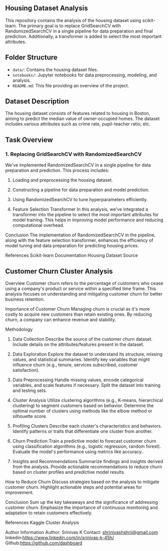 ## Housing Dataset Analysis

This repository contains the analysis of the housing dataset using scikit-learn. The primary goal is to replace GridSearchCV with RandomizedSearchCV in a single pipeline for data preparation and final prediction. Additionally, a transformer is added to select the most important attributes.

## Folder Structure

- `data/`: Contains the housing dataset files.
- `notebooks/`: Jupyter notebooks for data preprocessing, modeling, and analysis.
- `README.md`: This file providing an overview of the project.

## Dataset Description

The housing dataset consists of features related to housing in Boston, aiming to predict the median value of owner-occupied homes. The dataset includes various attributes such as crime rate, pupil-teacher ratio, etc.

## Task Overview

### 1. Replacing GridSearchCV with RandomizedSearchCV

We've implemented RandomizedSearchCV in a single pipeline for data preparation and prediction. This process includes:

1. Loading and preprocessing the housing dataset.
2. Constructing a pipeline for data preparation and model prediction.
3. Using RandomizedSearchCV to tune hyperparameters efficiently.

2. Feature Selection Transformer
In this analysis, we've integrated a transformer into the pipeline to select the most important attributes for model training. This helps in improving model performance and reducing computational overhead.

Conclusion
The implementation of RandomizedSearchCV in the pipeline, along with the feature selection transformer, enhances the efficiency of model tuning and data preparation for predicting housing prices.

References
Scikit-learn Documentation
Housing Dataset Source


## Customer Churn Cluster Analysis
Overview
Customer churn refers to the percentage of customers who cease using a company's product or service within a specified time frame. This analysis focuses on understanding and mitigating customer churn for better business retention.

Importance of Customer Churn
Managing churn is crucial as it's more costly to acquire new customers than retain existing ones. By reducing churn, a company can enhance revenue and stability.

Methodology
1. Data Collection
Describe the source of the customer churn dataset.
Include details on the attributes/features present in the dataset.

3. Data Exploration
Explore the dataset to understand its structure, missing values, and statistical summaries.
Identify key variables that might influence churn (e.g., tenure, services subscribed, customer satisfaction).

5. Data Preprocessing
Handle missing values, encode categorical variables, and scale features if necessary.
Split the dataset into training and testing sets.
 
7. Cluster Analysis
Utilize clustering algorithms (e.g., K-means, hierarchical clustering) to segment customers based on behavior.
Determine the optimal number of clusters using methods like the elbow method or silhouette score.

9. Profiling Clusters
Describe each cluster's characteristics and behaviors.
Identify patterns or traits that differentiate one cluster from another.

11. Churn Prediction
Train a predictive model to forecast customer churn using classification algorithms (e.g., logistic regression, random forest).
Evaluate the model's performance using metrics like accuracy..

13. Insights and Recommendations
Summarize findings and insights derived from the analysis.
Provide actionable recommendations to reduce churn based on cluster profiles and predictive model results.

How to Reduce Churn
Discuss strategies based on the analysis to mitigate customer churn.
Highlight actionable steps and potential areas for improvement.

Conclusion
Sum up the key takeaways and the significance of addressing customer churn.
Emphasize the importance of continuous monitoring and adaptation to retain customers effectively.

References
Kaggle
Cluster Analysis 

Author Information
Author: Srinivas K
Contact: shrinivashshrii@gmail.com
linkedin:https://www.linkedin.com/in/srinivas-k-45h/
Github:https://github.com/dashboard

